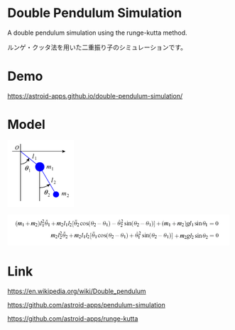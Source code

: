 # Double Pendulum Simulation
A double pendulum simulation using the runge-kutta method.

ルンゲ・クッタ法を用いた二重振り子のシミュレーションです。

# Demo
https://astroid-apps.github.io/double-pendulum-simulation/

# Model

![Model](./img/model.gif)

![Equation](./img/equation.gif)

# Link
https://en.wikipedia.org/wiki/Double_pendulum

https://github.com/astroid-apps/pendulum-simulation

https://github.com/astroid-apps/runge-kutta
